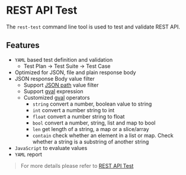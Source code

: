 # REST API Test

The `rest-test` command line tool is used to test and validate REST API.

## Features

* `YAML` based test definition and validation
  * Test Plan -> Test Suite -> Test Case
* Optimized for JSON, file and plain response body
* JSON response Body value filter
  * Support [JSON path](https://github.com/PaesslerAG/jsonpath) value filter
  * Support [gval](https://github.com/PaesslerAG/gval) expression
  * Customized [gval](https://github.com/PaesslerAG/gval) operators
    * `string` convert a number, boolean value to string
    * `int` convert a number string to int
    * `float` convert a number string to float
    * `bool` convert a number, string, list and map to bool
    * `len` get length of a string, a map or a slice/array
    * `contain` check whether an element in a list or map. Check whether a string is a substring of another string
* `JavaScript` to evaluate values
* `YAML` report

> For more details please refer to [REST API Test](https://exia.dev/project/rest-test/)